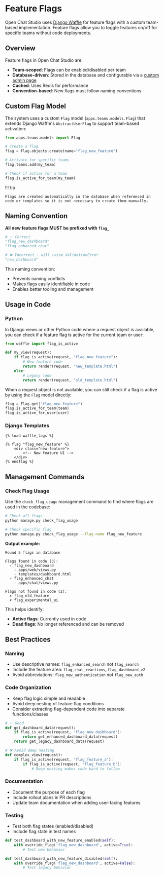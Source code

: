 # Feature Flags

Open Chat Studio uses [Django Waffle](https://waffle.readthedocs.io/) for feature flags with a custom team-based implementation. Feature flags allow you to toggle features on/off for specific teams without code deployments.

## Overview

Feature flags in Open Chat Studio are:
- **Team-scoped**: Flags can be enabled/disabled per team
- **Database-driven**: Stored in the database and configurable via a [custom admin page](../admin_guides/feature_flags.md)
- **Cached**: Uses Redis for performance
- **Convention-based**: New flags must follow naming conventions

## Custom Flag Model

The system uses a custom `Flag` model (`apps.teams.models.Flag`) that extends Django Waffle's `AbstractUserFlag` to support team-based activation:

```python
from apps.teams.models import Flag

# Create a flag
flag = Flag.objects.create(name="flag_new_feature")

# Activate for specific teams
flag.teams.add(my_team)

# Check if active for a team
flag.is_active_for_team(my_team)
```

!!! tip

    Flags are created automatically in the database when referenced in code or templates so it is not necessary to create them manually.

## Naming Convention

**All new feature flags MUST be prefixed with `flag_`**

```python
# ✅ Correct
"flag_new_dashboard"
"flag_enhanced_chat" 

# ❌ Incorrect - will raise ValidationError
"new_dashboard"
```

This naming convention:

- Prevents naming conflicts
- Makes flags easily identifiable in code
- Enables better tooling and management

## Usage in Code

### Python

In Django views or other Python code where a request object is available, you can check if a feature flag is active for the current team or user:

```python
from waffle import flag_is_active

def my_view(request):
    if flag_is_active(request, "flag_new_feature"):
        # New feature code
        return render(request, "new_template.html")
    else:
        # Legacy code
        return render(request, "old_template.html")
```

When a request object is not available, you can still check if a flag is active by using the `Flag` model directly:

```python
flag = Flag.get("flag_new_feature")
flag.is_active_for_team(team)
flag.is_active_for_user(user)
```

### Django Templates

```django
{% load waffle_tags %}

{% flag "flag_new_feature" %}
    <div class="new-feature">
        <!-- New feature UI -->
    </div>
{% endflag %}
```

## Management Commands

### Check Flag Usage

Use the `check_flag_usage` management command to find where flags are used in the codebase:

```bash
# Check all flags
python manage.py check_flag_usage

# Check specific flag
python manage.py check_flag_usage --flag-name flag_new_feature
```

**Output example:**
```
Found 5 flags in database

Flags found in code (3):
  ✓ flag_new_dashboard
    - apps/web/views.py
    - templates/dashboard.html
  ✓ flag_enhanced_chat
    - apps/chat/views.py

Flags not found in code (2):
  ✗ flag_old_feature
  ✗ flag_experimental_ui
```

This helps identify:

- **Active flags**: Currently used in code
- **Dead flags**: No longer referenced and can be removed

## Best Practices

### Naming
- Use descriptive names: `flag_enhanced_search` not `flag_search`
- Include the feature area: `flag_chat_reactions`, `flag_dashboard_v2`
- Avoid abbreviations: `flag_new_authentication` not `flag_new_auth`

### Code Organization
- Keep flag logic simple and readable
- Avoid deep nesting of feature flag conditions
- Consider extracting flag-dependent code into separate functions/classes

```python
# ✅ Good
def get_dashboard_data(request):
    if flag_is_active(request, 'flag_new_dashboard'):
        return get_enhanced_dashboard_data(request)
    return get_legacy_dashboard_data(request)

# ❌ Avoid deep nesting
def complex_view(request):
    if flag_is_active(request, 'flag_feature_a'):
        if flag_is_active(request, 'flag_feature_b'):
            # Deep nesting makes code hard to follow
```

### Documentation
- Document the purpose of each flag
- Include rollout plans in PR descriptions  
- Update team documentation when adding user-facing features

### Testing
- Test both flag states (enabled/disabled)
- Include flag state in test names

```python
def test_dashboard_with_new_feature_enabled(self):
    with override_flag('flag_new_dashboard', active=True):
        # Test new behavior

def test_dashboard_with_new_feature_disabled(self):
    with override_flag('flag_new_dashboard', active=False):
        # Test legacy behavior
```
